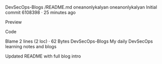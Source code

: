 DevSecOps-Blogs
/README.md
oneanonlykalyan
oneanonlykalyan
Initial commit
6108398
 · 
25 minutes ago

Preview

Code

Blame
2 lines (2 loc) · 62 Bytes
DevSecOps-Blogs
My daily DevSecOps learning notes and blogs

Updated README with full blog intro
